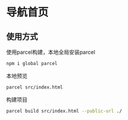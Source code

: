 # 导航首页

## 使用方式

使用parcel构建，本地全局安装parcel

```sh
npm i global parcel
```

本地预览

```sh
parcel src/index.html
```

构建项目

```sh
parcel build src/index.html --public-url ./
```
